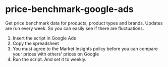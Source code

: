 # price-benchmark-google-ads

Get price benchmark data for products, product types and brands. Updates are run every week. So you can easily see if there are fluctuations.

<ol>
  <li>Insert the script in Google Ads</li>
  <li>Copy the spreadsheet</li>
  <li>You must agree to the Market Insights policy before you can compare your prices with others' prices on Google</li>
  <li>Run the script. And set it to weekly.</li>
</ol>
